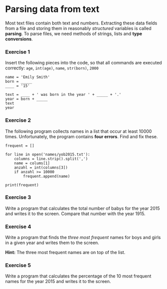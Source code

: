 
# Parsing data from text

Most text files contain both text and numbers. Extracting these data fields from a file and storing them in reasonably *structured* variables is called **parsing**. To parse files, we need methods of strings, lists and **type conversions**.


### Exercise 1

Insert the following pieces into the code, so that all commands are executed correctly: `age`, `int(age)`, `name`, `str(born)`, `2000`

    name = 'Emily Smith'
    born = _____
    ____ = '15'

    text = ____ + ' was born in the year ' + _____ + '.'
    year = born + _____
    text
    year


### Exercise 2

The following program collects names in a list that occur at least 10000 times. Unfortunately, the program contains **four errors**. Find and fix these.


    frequent = []

    for line in open('names/yob2015.txt'):
        columns = line.strip().split(',')
        name = colums[1]
        anzahl = int(columns[3])
        if anzahl >= 10000
            frequent.append(name)

    print(frequent)


### Exercise 3

Write a program that calculates the total number of babys for the year 2015 and writes it to the screen. Compare that number with the year 1915.


### Exercise 4

Write a program that finds the *three most frequent* names for boys and girls in a given year and writes them to the screen.

**Hint:** The three most frequent names are on top of the list.


### Exercise 5

Write a program that calculates the percentage of the 10 most frequent names for the year 2015 and writes it to the screen.
